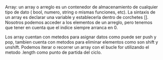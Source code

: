 Array: un array o arreglo es un contenedor de almacenamiento de cualquier tipo de dato ( bool, numero, string o mismas funciones, etc). La sintaxis de un array es declarar una variable y establecerla dentro de corchetes [].
Nosotros podemos acceder a los elementos de un arreglo, pero tenemos que tener en cuenta que el indice siempre arranca en 0.

Los array cuentan con metedos para asignar datos como puede ser push y pop, tambien cuenta con metodos para eliminar elementos como son shift y unshift.
Podemos iterar o recorrer un array con el bucle for utilizando el metodo .length como punto de partida del ciclo.